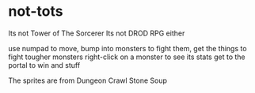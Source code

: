 # not-tots

Its not Tower of The Sorcerer
Its not DROD RPG either

use numpad to move, bump into monsters to fight them, get the things to fight tougher monsters
right-click on a monster to see its stats
get to the portal to win and stuff

The sprites are from Dungeon Crawl Stone Soup
